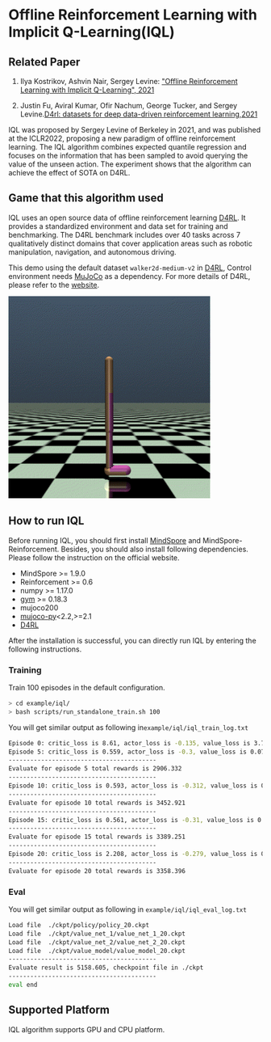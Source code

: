 # Offline Reinforcement Learning with Implicit Q-Learning(IQL)

## Related Paper

1. Ilya Kostrikov, Ashvin Nair, Sergey Levine: ["Offline Reinforcement Learning with Implicit Q-Learning", 2021 ](https://link.zhihu.com/?target=http%3A//arxiv.org/abs/2110.06169)

2. Justin Fu, Aviral Kumar, Ofir Nachum, George Tucker, and Sergey Levine.[D4rl: datasets for deep data-driven reinforcement learning,2021](https://gitee.com/link?target=https%3A%2F%2Farxiv.org%2Fabs%2F2004.07219)

IQL was proposed by Sergey Levine of Berkeley in 2021, and was published at the ICLR2022, proposing a new paradigm of offline reinforcement learning. The IQL algorithm combines expected quantile regression and focuses on the information that has been sampled to avoid querying the value of  the unseen action. The experiment shows that the algorithm can achieve the effect of SOTA on D4RL.

## Game that this algorithm used

IQL uses an open source data of offline reinforcement learning [D4RL](https://arxiv.org/abs/2004.07219).
It provides a standardized environment and data set for training and benchmarking. The D4RL benchmark includes over 40 tasks across 7 qualitatively distinct domains that cover application areas such as robotic manipulation, navigation, and autonomous driving.

This demo using the default dataset `walker2d-medium-v2` in [D4RL](https://github.com/Farama-Foundation/D4RL), Control environment needs [MuJoCo](https://github.com/openai/mujoco-py) as a dependency. For more details of D4RL, please refer to the [website](https://sites.google.com/view/d4rl/home).

<img src="../../docs/images/walker2d.gif" alt="ant" style="zoom:80%;" />

## How to run IQL

Before running IQL, you should first install [MindSpore](https://www.mindspore.cn/install) and MindSpore-Reinforcement. Besides, you should also install following dependencies. Please follow the instruction on the official website.

- MindSpore >= 1.9.0
- Reinforcement >= 0.6
- numpy >= 1.17.0
- [gym](https://gitee.com/link?target=https%3A%2F%2Fgithub.com%2Fopenai%2Fgym) >= 0.18.3
- mujoco200
- [mujoco-py](https://gitee.com/link?target=https%3A%2F%2Fgithub.com%2Fopenai%2Fmujoco-py)<2.2,>=2.1
- [D4RL](https://github.com/Farama-Foundation/D4RL)

After the installation is successful, you can directly run IQL by entering the following instructions.

### Training

Train 100 episodes in the default configuration.

```bash
> cd example/iql/
> bash scripts/run_standalone_train.sh 100
```

You will get similar output as following in`example/iql/iql_train_log.txt`

```bash
Episode 0: critic_loss is 8.61, actor_loss is -0.135, value_loss is 3.731,mean_std is 0.184,per_step_time 59.416 ms,
Episode 5: critic_loss is 0.559, actor_loss is -0.3, value_loss is 0.079,mean_std is 0.184,per_step_time 16.027 ms,
-----------------------------------------
Evaluate for episode 5 total rewards is 2906.332
-----------------------------------------
Episode 10: critic_loss is 0.593, actor_loss is -0.312, value_loss is 0.064,mean_std is 0.184,per_step_time 16.899 ms,
-----------------------------------------
Evaluate for episode 10 total rewards is 3452.921
-----------------------------------------
Episode 15: critic_loss is 0.561, actor_loss is -0.31, value_loss is 0.077,mean_std is 0.184,per_step_time 15.729 ms,
-----------------------------------------
Evaluate for episode 15 total rewards is 3389.251
-----------------------------------------
Episode 20: critic_loss is 2.208, actor_loss is -0.279, value_loss is 0.086,mean_std is 0.184,per_step_time 15.831 ms,
-----------------------------------------
Evaluate for episode 20 total rewards is 3358.396
```

### Eval

You will get similar output as following in `example/iql/iql_eval_log.txt`

```bash
Load file  ./ckpt/policy/policy_20.ckpt
Load file  ./ckpt/value_net_1/value_net_1_20.ckpt
Load file  ./ckpt/value_net_2/value_net_2_20.ckpt
Load file  ./ckpt/value_model/value_model_20.ckpt
-----------------------------------------
Evaluate result is 5158.605, checkpoint file in ./ckpt
-----------------------------------------
eval end
```

## Supported Platform

IQL algorithm supports GPU and CPU platform.